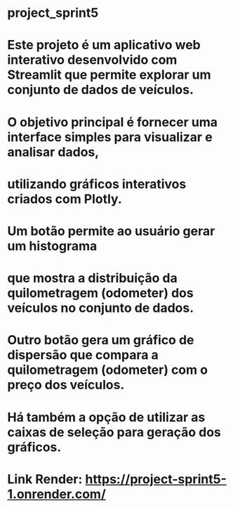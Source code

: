 # project_sprint5

# Este projeto é um aplicativo web interativo desenvolvido com Streamlit que permite explorar um conjunto de dados de veículos. 
# O objetivo principal é fornecer uma interface simples para visualizar e analisar dados, 
# utilizando gráficos interativos criados com Plotly.

# Um botão permite ao usuário gerar um histograma 
# que mostra a distribuição da quilometragem (odometer) dos veículos no conjunto de dados.

# Outro botão gera um gráfico de dispersão que compara a quilometragem (odometer) com o preço dos veículos.

# Há também a opção de utilizar as caixas de seleção para geração dos gráficos.

# Link Render: https://project-sprint5-1.onrender.com/